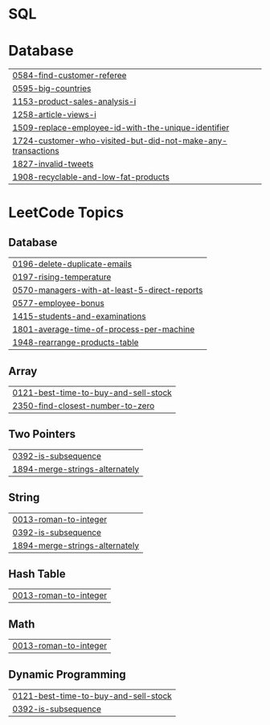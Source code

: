# SQL


# Database
|  |
| ------- |
| [0584-find-customer-referee](https://github.com/MIHIR-110103/SQL/tree/master/0584-find-customer-referee) |
| [0595-big-countries](https://github.com/MIHIR-110103/SQL/tree/master/0595-big-countries) |
| [1153-product-sales-analysis-i](https://github.com/MIHIR-110103/SQL/tree/master/1153-product-sales-analysis-i) |
| [1258-article-views-i](https://github.com/MIHIR-110103/SQL/tree/master/1258-article-views-i) |
| [1509-replace-employee-id-with-the-unique-identifier](https://github.com/MIHIR-110103/SQL/tree/master/1509-replace-employee-id-with-the-unique-identifier) |
| [1724-customer-who-visited-but-did-not-make-any-transactions](https://github.com/MIHIR-110103/SQL/tree/master/1724-customer-who-visited-but-did-not-make-any-transactions) |
| [1827-invalid-tweets](https://github.com/MIHIR-110103/SQL/tree/master/1827-invalid-tweets) |
| [1908-recyclable-and-low-fat-products](https://github.com/MIHIR-110103/SQL/tree/master/1908-recyclable-and-low-fat-products) |
<!---LeetCode Topics Start-->
# LeetCode Topics
## Database
|  |
| ------- |
| [0196-delete-duplicate-emails](https://github.com/MIHIR-110103/SQL/tree/master/0196-delete-duplicate-emails) |
| [0197-rising-temperature](https://github.com/MIHIR-110103/SQL/tree/master/0197-rising-temperature) |
| [0570-managers-with-at-least-5-direct-reports](https://github.com/MIHIR-110103/SQL/tree/master/0570-managers-with-at-least-5-direct-reports) |
| [0577-employee-bonus](https://github.com/MIHIR-110103/SQL/tree/master/0577-employee-bonus) |
| [1415-students-and-examinations](https://github.com/MIHIR-110103/SQL/tree/master/1415-students-and-examinations) |
| [1801-average-time-of-process-per-machine](https://github.com/MIHIR-110103/SQL/tree/master/1801-average-time-of-process-per-machine) |
| [1948-rearrange-products-table](https://github.com/MIHIR-110103/SQL/tree/master/1948-rearrange-products-table) |
## Array
|  |
| ------- |
| [0121-best-time-to-buy-and-sell-stock](https://github.com/MIHIR-110103/SQL/tree/master/0121-best-time-to-buy-and-sell-stock) |
| [2350-find-closest-number-to-zero](https://github.com/MIHIR-110103/SQL/tree/master/2350-find-closest-number-to-zero) |
## Two Pointers
|  |
| ------- |
| [0392-is-subsequence](https://github.com/MIHIR-110103/SQL/tree/master/0392-is-subsequence) |
| [1894-merge-strings-alternately](https://github.com/MIHIR-110103/SQL/tree/master/1894-merge-strings-alternately) |
## String
|  |
| ------- |
| [0013-roman-to-integer](https://github.com/MIHIR-110103/SQL/tree/master/0013-roman-to-integer) |
| [0392-is-subsequence](https://github.com/MIHIR-110103/SQL/tree/master/0392-is-subsequence) |
| [1894-merge-strings-alternately](https://github.com/MIHIR-110103/SQL/tree/master/1894-merge-strings-alternately) |
## Hash Table
|  |
| ------- |
| [0013-roman-to-integer](https://github.com/MIHIR-110103/SQL/tree/master/0013-roman-to-integer) |
## Math
|  |
| ------- |
| [0013-roman-to-integer](https://github.com/MIHIR-110103/SQL/tree/master/0013-roman-to-integer) |
## Dynamic Programming
|  |
| ------- |
| [0121-best-time-to-buy-and-sell-stock](https://github.com/MIHIR-110103/SQL/tree/master/0121-best-time-to-buy-and-sell-stock) |
| [0392-is-subsequence](https://github.com/MIHIR-110103/SQL/tree/master/0392-is-subsequence) |
<!---LeetCode Topics End-->